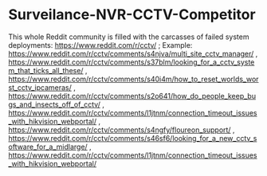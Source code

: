# Surveilance-NVR-CCTV-Competitor
This whole Reddit community is filled with the carcasses of failed system deployments: https://www.reddit.com/r/cctv/ ; Example: https://www.reddit.com/r/cctv/comments/s4njva/multi_site_cctv_manager/ , https://www.reddit.com/r/cctv/comments/s37blm/looking_for_a_cctv_system_that_ticks_all_these/ , https://www.reddit.com/r/cctv/comments/s40i4m/how_to_reset_worlds_worst_cctv_ipcameras/ , https://www.reddit.com/r/cctv/comments/s2o641/how_do_people_keep_bugs_and_insects_off_of_cctv/ , https://www.reddit.com/r/cctv/comments/l1jtnm/connection_timeout_issues_with_hikvision_webportal/ , https://www.reddit.com/r/cctv/comments/s4ngfy/floureon_support/ , https://www.reddit.com/r/cctv/comments/s46sf6/looking_for_a_new_cctv_software_for_a_midlarge/ , https://www.reddit.com/r/cctv/comments/l1jtnm/connection_timeout_issues_with_hikvision_webportal/
